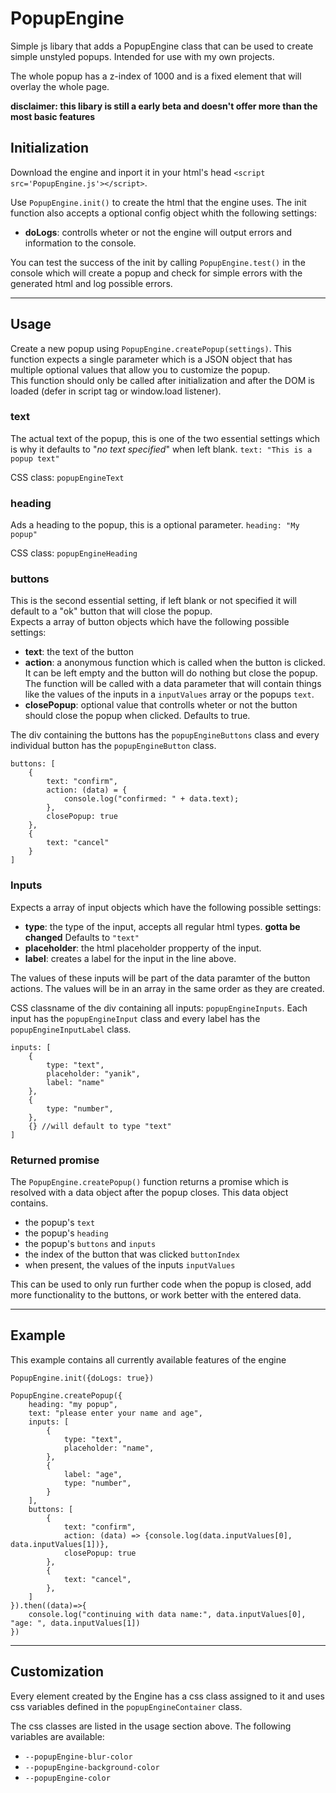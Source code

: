 # PopupEngine
Simple js libary that adds a PopupEngine class that can be used to create simple unstyled popups. Intended for use with my own projects.

The whole popup has a z-index of 1000 and is a fixed element that will overlay the whole page.

**disclaimer: this libary is still a early beta and doesn't offer more than the most basic features**

## Initialization

Download the engine and inport it in your html's head `<script src='PopupEngine.js'></script>`.

Use `PopupEngine.init()` to create the html that the engine uses. The init function also accepts a optional config object whith the following settings:
- **doLogs**: controlls wheter or not the engine will output errors and information to the console.

You can test the success of the init by calling `PopupEngine.test()` in the console which will create a popup and check for simple errors with the generated html and log possible errors.

---

## Usage

Create a new popup using `PopupEngine.createPopup(settings)`. This function expects a single parameter which is a JSON object that has multiple optional values that allow you to customize the popup.
\
This function should only be called after initialization and after the DOM is loaded (defer in script tag or window.load listener).

### **text**
The actual text of the popup, this is one of the two essential settings which is why it defaults to "*no text specified*" when left blank. `text: "This is a popup text"`

CSS class: `popupEngineText`

### **heading**
Ads a heading to the popup, this is a optional parameter. `heading: "My popup"`

CSS class: `popupEngineHeading`

### **buttons**
This is the second essential setting, if left blank or not specified it will default to a "ok" button that will close the popup.
\
Expects a array of button objects which have the following possible settings:
- **text**: the text of the button
- **action**: a anonymous function which is called when the button is clicked. It can be left empty and the button will do nothing but close the popup.
\
The function will be called with a data parameter that will contain things like the values of the inputs in a `inputValues` array or the popups `text`.
- **closePopup**: optional value that controlls wheter or not the button should close the popup when clicked. Defaults to true.

The div containing the buttons has the `popupEngineButtons` class and every individual button has the `popupEngineButton` class.

```JS
buttons: [
	{
		text: "confirm",
		action: (data) = {
			console.log("confirmed: " + data.text);
		},
		closePopup: true
	},
	{
		text: "cancel"
	}
]
```

### **Inputs**

Expects a array of input objects which have the following possible settings:
- **type**: the type of the input, accepts all regular html types. **gotta be changed** Defaults to `"text"`
- **placeholder**: the html placeholder propperty of the input.
- **label**: creates a label for the input in the line above.

The values of these inputs will be part of the data paramter of the button actions. The values will be in an array in the same order as they are created.

CSS classname of the div containing all inputs: `popupEngineInputs`. Each input has the `popupEngineInput` class and every label has the `popupEngineInputLabel` class.

```JS
inputs: [
	{
		type: "text",
		placeholder: "yanik",
		label: "name"
	},
	{
		type: "number",
	},
	{} //will default to type "text"
]
```

### **Returned promise**
The `PopupEngine.createPopup()` function returns a promise which is resolved with a data object after the popup closes. This data object contains.
- the popup's `text`
- the popup's `heading`
- the popup's `buttons` and `inputs`
- the index of the button that was clicked `buttonIndex`
- when present, the values of the inputs `inputValues`

This can be used to only run further code when the popup is closed, add more functionality to the buttons, or work better with the entered data.

---

## **Example**
This example contains all currently available features of the engine
```JS
PopupEngine.init({doLogs: true})

PopupEngine.createPopup({
	heading: "my popup",
	text: "please enter your name and age",
	inputs: [
		{
			type: "text",
			placeholder: "name",
		},
		{
			label: "age",
			type: "number", 
		}
	],
	buttons: [
		{
			text: "confirm",
			action: (data) => {console.log(data.inputValues[0], data.inputValues[1])},
			closePopup: true
		},
		{
			text: "cancel",
		},
	]
}).then((data)=>{
	console.log("continuing with data name:", data.inputValues[0], "age: ", data.inputValues[1])
})
```

---

## Customization

Every element created by the Engine has a css class assigned to it and uses css variables defined in the `popupEngineContainer` class.

The css classes are listed in the usage section above.
The following variables are available: 
- `--popupEngine-blur-color`
- `--popupEngine-background-color`
- `--popupEngine-color`